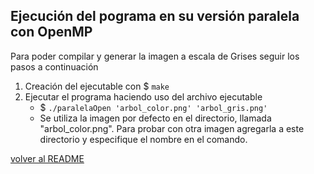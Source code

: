 ## Ejecución del pograma en su versión paralela con OpenMP
Para poder compilar y generar la imagen a escala de Grises seguir los pasos a continuación
1. Creación del ejecutable con $ `make`
2. Ejecutar el programa haciendo uso del archivo ejecutable 
    - $ `./paralelaOpen 'arbol_color.png' 'arbol_gris.png'`
    - Se utiliza la imagen por defecto en el directorio, llamada "arbol_color.png". Para probar con otra imagen agregarla a este directorio y especifique el nombre en el comando.

[volver al README](../../README.md)
